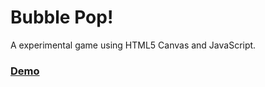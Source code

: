 # Bubble Pop!

A experimental game using HTML5 Canvas and JavaScript. 

### [Demo](http://ryanwells.com/bubble-pop)